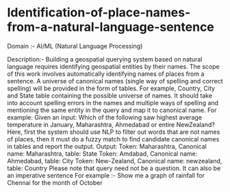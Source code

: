 # Identification-of-place-names-from-a-natural-language-sentence

Domain :- AI/ML (Natural Language Processing)

Description:- Building a geospatial querying system based on natural language requires identifying geospatial entities by their names. The scope of this work involves automatically identifying names of places from a sentence. A universe of canonical names (single way of spelling and correct spelling) will be provided in the form of tables. For example, Country, City and State table containing the possible universe of names. It should take into account spelling errors in the names and multiple ways of spelling and mentioning the same entity in the query and map it to canonical name. For example: Given an input: Which of the following saw highest average temperature in January, Maharashtra, Ahmedabad or entire NewZealand? Here, first the system should use
NLP to filter out words that are not names of places, then it must do a fuzzy match to
find candidate canonical names in tables and report the output. Output: Token: Maharashtra,
Canonical name: Maharashtra, table: State Token: Amdabad, Canonical name: Ahmedabad, table: City Token: New-Zealand, Canonical name: newzealand, table: Country Please
note that query need not be a question. It can also be an imperative sentence For example :- Show me a graph of rainfall for Chennai for the month of October
